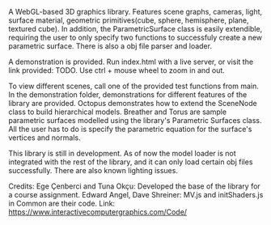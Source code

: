 A WebGL-based 3D graphics library. Features scene graphs, cameras, light, surface material, geometric primitives(cube, sphere, hemisphere, plane, textured cube). In addition, the ParametricSurface class is easily extendible, requiring the user to only specify two functions to successfuly create a new parametric surface. There is also a obj file parser and loader. 

A demonstration is provided. Run index.html with a live server, or visit the link provided: TODO. Use ctrl + mouse wheel to zoom in and out.

To view different scenes, call one of the provided test functions from main. In the demonstration folder, demonstrations for different features of the library are provided. Octopus demonstrates how to extend the SceneNode class to build hierarchical models. Breather and Torus are sample parametric surfaces modelled using the library's Parametric Surfaces class. All the user has to do is specify the parametric equation for the surface's vertices and normals.

This library is still in development. As of now the model loader is not integrated with the rest of the library, and it can only load certain obj files successfully. There are also known lighting issues.

Credits: 
Ege Çenberci and Tuna Okçu: Developed the base of the library for a course assignment. 
Edward Angel, Dave Shreiner: MV.js and initShaders.js in Common are their code. Link: https://www.interactivecomputergraphics.com/Code/